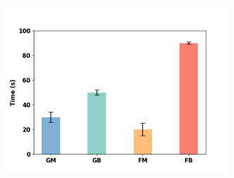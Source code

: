 [![100|BarChart withErrorBar vertical](/img/BarChart_withErrorBar_vertical.png)](/BarChart/BarChart_withErrorBar_vertical.py)
